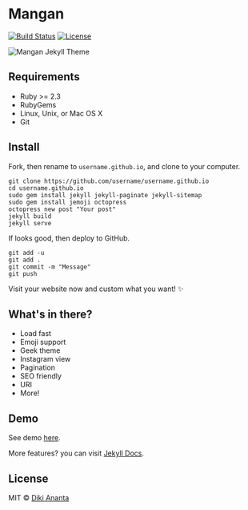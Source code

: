 # Mangan

[![Build Status](https://img.shields.io/travis/com/dikiaap/mangan/master.svg?style=flat-square&logo=travis)](https://travis-ci.com/dikiaap/mangan)
[![License](https://img.shields.io/badge/license-MIT-blue.svg?style=flat-square)](./LICENSE)

![Mangan Jekyll Theme](https://files.dikiaap.id/img/open-source/mangan_preview.png)

## Requirements
- Ruby >= 2.3
- RubyGems
- Linux, Unix, or Mac OS X
- Git

## Install

Fork, then rename to `username.github.io`, and clone to your computer.

```shell
git clone https://github.com/username/username.github.io
cd username.github.io
sudo gem install jekyll jekyll-paginate jekyll-sitemap
sudo gem install jemoji octopress
octopress new post "Your post"
jekyll build
jekyll serve
```

If looks good, then deploy to GitHub.

```shell
git add -u
git add .
git commit -m "Message"
git push
```

Visit your website now and custom what you want! :sparkles:

## What's in there?

 * Load fast
 * Emoji support
 * Geek theme
 * Instagram view
 * Pagination
 * SEO friendly
 * URI
 * More!

## Demo

See demo [here](https://mangan.dikiaap.id).

More features? you can visit [Jekyll Docs](https://jekyllrb.com/docs/).

## License

MIT © [Diki Ananta](https://dikiaap.id)
